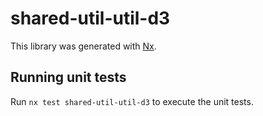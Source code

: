 # shared-util-util-d3

This library was generated with [Nx](https://nx.dev).

## Running unit tests

Run `nx test shared-util-util-d3` to execute the unit tests.
